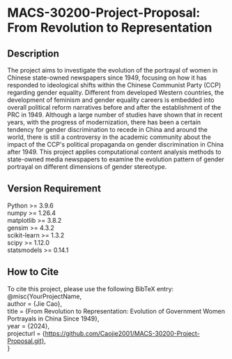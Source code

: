 # MACS-30200-Project-Proposal: From Revolution to Representation
## Description
The project aims to investigate the evolution of the portrayal of women in Chinese state-owned newspapers since 1949, focusing on how it has responded to ideological shifts within the Chinese Communist Party (CCP) regarding gender equality. Different from developed Western countries, the development of feminism and gender equality careers is embedded into overall political reform narratives before and after the establishment of the PRC in 1949. Although a large number of studies have shown that in recent years, with the progress of modernization, there has been a certain tendency for gender discrimination to recede in China and around the world, there is still a controversy in the academic community about the impact of the CCP's political propaganda on gender discrimination in China after 1949. This project applies computational content analysis methods to state-owned media newspapers to examine the evolution pattern of gender portrayal on different dimensions of gender stereotype.
## Version Requirement
Python >= 3.9.6  
numpy >= 1.26.4  
matplotlib >= 3.8.2  
gensim >= 4.3.2  
scikit-learn >= 1.3.2  
scipy >= 1.12.0  
statsmodels >= 0.14.1  
## How to Cite
To cite this project, please use the following BibTeX entry:  
@misc{YourProjectName,  
  author = {Jie Cao},  
  title = {From Revolution to Representation: Evolution of Government Women Portrayals in China Since 1949},  
  year = {2024},  
  projecturl = {https://github.com/Caojie2001/MACS-30200-Project-Proposal.git},  
}
